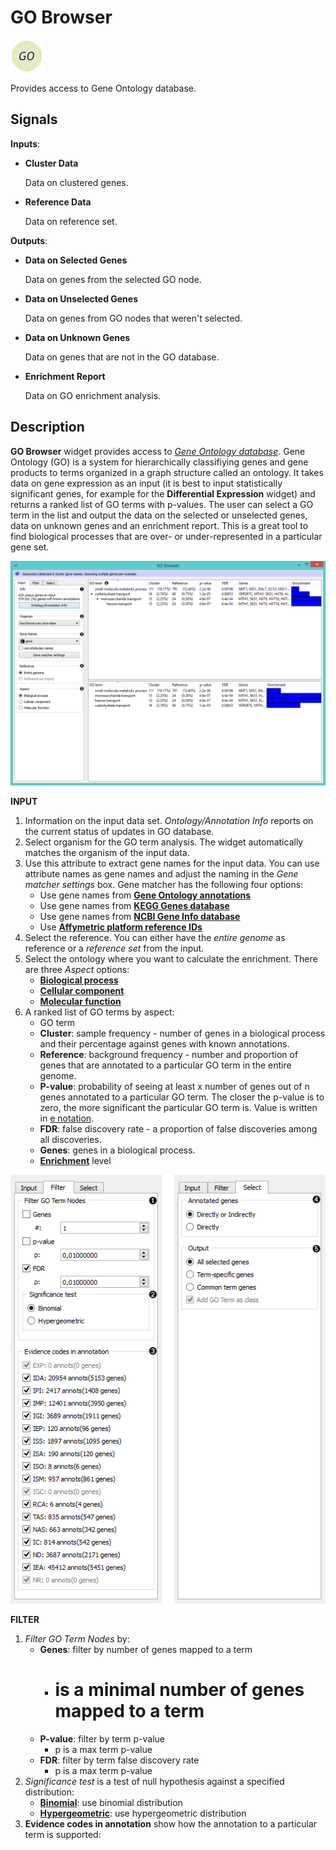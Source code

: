 GO Browser
==========

![GO Browser widget icon](icons/go-browser.png)

Provides access to Gene Ontology database.

Signals
-------

**Inputs**:

- **Cluster Data**

  Data on clustered genes.

- **Reference Data**

  Data on reference set.

**Outputs**:

- **Data on Selected Genes**

  Data on genes from the selected GO node.

- **Data on Unselected Genes**

  Data on genes from GO nodes that weren't selected.

- **Data on Unknown Genes**

  Data on genes that are not in the GO database.

- **Enrichment Report**

  Data on GO enrichment analysis.


Description
-----------

**GO Browser** widget provides access to [*Gene Ontology database*](http://geneontology.org/). 
Gene Ontology (GO) is a system for hierarchically
classifiying genes and gene products to terms organized in a graph structure called an ontology.
It takes data on gene expression as an input (it is best to input statistically significant genes,
for example for the **Differential Expression** widget) and returns a ranked list of GO terms with
p-values. The user can select a GO term in the list and output the data on the selected or unselected
genes, data on unknown genes and an enrichment report. This is a great tool to find biological processes
that are over- or under-represented in a particular gene set.

![image](images/GObrowser5-stamped.png)

**INPUT**
1. Information on the input data set. *Ontology/Annotation Info* reports on the current status of updates in GO database.
2. Select organism for the GO term analysis. The widget automatically matches the organism of the input data.
3. Use this attribute to extract gene names for the input data. You can use attribute names as gene names and adjust the naming in the *Gene matcher settings* box. Gene matcher has the following four options:
   - Use gene names from [**Gene Ontology annotations**](http://geneontology.org/page/annotation)
   - Use gene names from [**KEGG Genes database**](http://www.genome.jp/kegg/genes.html)
   - Use gene names from [**NCBI Gene Info database**](http://www.ncbi.nlm.nih.gov/gene)
   - Use [**Affymetric platform reference IDs**](http://www.affymetrix.com/estore/)
4. Select the reference. You can either have the *entire genome* as reference or a *reference set* from the input.
5. Select the ontology where you want to calculate the enrichment. There are three *Aspect* options:
   - [**Biological process**](http://geneontology.org/page/biological-process-ontology-guidelines)
   - [**Cellular component**](http://geneontology.org/page/cellular-component-ontology-guidelines)
   - [**Molecular function**](http://geneontology.org/page/molecular-function-ontology-guidelines)
6. A ranked list of GO terms by aspect:
   - GO term
   - **Cluster**: sample frequency - number of genes in a biological process and their percentage against genes with known annotations.
   - **Reference**: background frequency - number and proportion of genes that are annotated to a particular GO term in the entire genome.
   - **P-value**: probability of seeing at least x number of genes out of n genes annotated to a particular GO term. The closer the p-value is to zero, the more significant the particular GO term is. Value is written in [e notation](https://en.wikipedia.org/wiki/Scientific_notation#E_notation).
   - **FDR**: false discovery rate - a proportion of false discoveries among all discoveries.
   - **Genes**: genes in a biological process.
   - [**Enrichment**](http://geneontology.org/page/go-enrichment-analysis) level

![image](images/GObrowser-tabs-stamped.png)

**FILTER**
1. *Filter GO Term Nodes* by:
   - **Genes**: filter by number of genes mapped to a term
     - # is a minimal number of genes mapped to a term
   - **P-value**: filter by term p-value
     - p is a max term p-value
   - **FDR**: filter by term false discovery rate
     - p is a max term p-value
2. *Significance test* is a test of null hypothesis against a specified distribution:
   - [**Binomial**](https://en.wikipedia.org/wiki/Binomial_distribution): use binomial distribution
   - [**Hypergeometric**](https://en.wikipedia.org/wiki/Hypergeometric_distribution): use hypergeometric distribution
3. **Evidence codes in annotation** show how the annotation to a particular term is supported:
